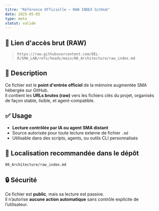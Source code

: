 ```yaml
---
titre: "Référence Officielle – RAW INDEX GitHub"
date: 2025-05-05
type: meta
statut: valide
---
```


## 🔗 Lien d'accès brut (RAW)

> `https://raw.githubusercontent.com/DEL-R/SMA_LAB/refs/heads/main/00_Architecture/raw_index.md`

## 📌 Description

Ce fichier est le **point d'entrée officiel** de la mémoire augmentée SMA hébergée sur GitHub.  
Il contient les **URLs brutes (raw)** vers les fichiers clés du projet, organisés de façon stable, lisible, et agent-compatible.

## ✅ Usage

- **Lecture contrôlée par IA ou agent SMA distant**
- Source autorisée pour toute lecture externe de fichier `.md`
- Utilisable dans des scripts, agents, ou outils CLI personnalisés

## 📁 Localisation recommandée dans le dépôt

```
00_Architecture/raw_index.md
```

## 🔒 Sécurité

Ce fichier est **public**, mais sa lecture est passive.  
Il n’autorise **aucune action automatique** sans contrôle explicite de l’utilisateur.

